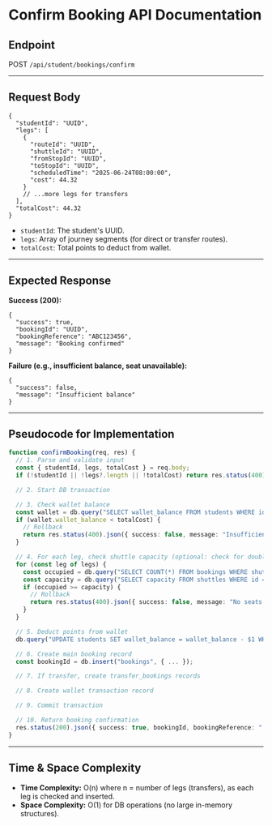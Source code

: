 # Confirm Booking API Documentation

## Endpoint
POST `/api/student/bookings/confirm`

---

## Request Body
```
{
  "studentId": "UUID",
  "legs": [
    {
      "routeId": "UUID",
      "shuttleId": "UUID",
      "fromStopId": "UUID",
      "toStopId": "UUID",
      "scheduledTime": "2025-06-24T08:00:00",
      "cost": 44.32
    }
    // ...more legs for transfers
  ],
  "totalCost": 44.32
}
```
- `studentId`: The student's UUID.
- `legs`: Array of journey segments (for direct or transfer routes).
- `totalCost`: Total points to deduct from wallet.

---

## Expected Response
**Success (200):**
```
{
  "success": true,
  "bookingId": "UUID",
  "bookingReference": "ABC123456",
  "message": "Booking confirmed"
}
```

**Failure (e.g., insufficient balance, seat unavailable):**
```
{
  "success": false,
  "message": "Insufficient balance"
}
```

---

## Pseudocode for Implementation
```typescript
function confirmBooking(req, res) {
  // 1. Parse and validate input
  const { studentId, legs, totalCost } = req.body;
  if (!studentId || !legs?.length || !totalCost) return res.status(400).json({ success: false, message: "Invalid input" });

  // 2. Start DB transaction

  // 3. Check wallet balance
  const wallet = db.query("SELECT wallet_balance FROM students WHERE id = $1 FOR UPDATE", [studentId]);
  if (wallet.wallet_balance < totalCost) {
    // Rollback
    return res.status(400).json({ success: false, message: "Insufficient balance" });
  }

  // 4. For each leg, check shuttle capacity (optional: check for double booking)
  for (const leg of legs) {
    const occupied = db.query("SELECT COUNT(*) FROM bookings WHERE shuttle_id = $1 AND scheduled_time = $2 AND status_id = (SELECT id FROM booking_status_types WHERE name = 'confirmed')", [leg.shuttleId, leg.scheduledTime]);
    const capacity = db.query("SELECT capacity FROM shuttles WHERE id = $1", [leg.shuttleId]);
    if (occupied >= capacity) {
      // Rollback
      return res.status(400).json({ success: false, message: "No seats available" });
    }
  }

  // 5. Deduct points from wallet
  db.query("UPDATE students SET wallet_balance = wallet_balance - $1 WHERE id = $2", [totalCost, studentId]);

  // 6. Create main booking record
  const bookingId = db.insert("bookings", { ... });

  // 7. If transfer, create transfer_bookings records

  // 8. Create wallet transaction record

  // 9. Commit transaction

  // 10. Return booking confirmation
  res.status(200).json({ success: true, bookingId, bookingReference: "...", message: "Booking confirmed" });
}
```

---

## Time & Space Complexity
- **Time Complexity:** O(n) where n = number of legs (transfers), as each leg is checked and inserted.
- **Space Complexity:** O(1) for DB operations (no large in-memory structures).
